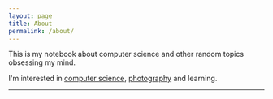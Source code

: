 ```yaml
---
layout: page
title: About
permalink: /about/
---
```


This is my notebook about computer science and other random topics obsessing my mind.

I'm interested in [computer science](https://github.com/noahhaasis), [photography](https://instagram.com/noha221101) and learning.

----
